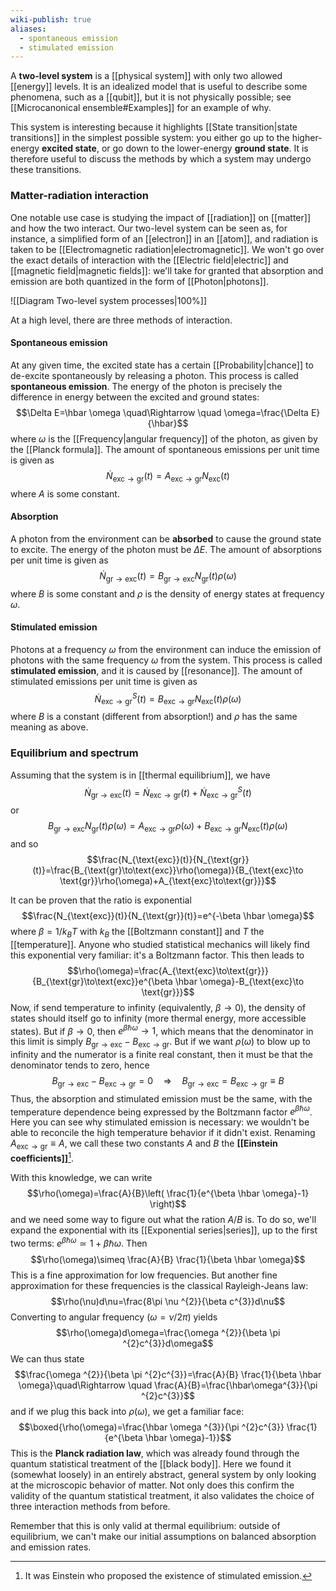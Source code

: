 ```yaml
---
wiki-publish: true
aliases:
  - spontaneous emission
  - stimulated emission
---
```

A **two-level system** is a [[physical system]] with only two allowed [[energy]] levels. It is an idealized model that is useful to describe some phenomena, such as a [[qubit]], but it is not physically possible; see [[Microcanonical ensemble#Examples]] for an example of why.

This system is interesting because it highlights [[State transition|state transitions]] in the simplest possible system: you either go up to the higher-energy **excited state**, or go down to the lower-energy **ground state**. It is therefore useful to discuss the methods by which a system may undergo these transitions.
### Matter-radiation interaction
One notable use case is studying the impact of [[radiation]] on [[matter]] and how the two interact. Our two-level system can be seen as, for instance, a simplified form of an [[electron]] in an [[atom]], and radiation is taken to be [[Electromagnetic radiation|electromagnetic]]. We won't go over the exact details of interaction with the [[Electric field|electric]] and [[magnetic field|magnetic fields]]: we'll take for granted that absorption and emission are both quantized in the form of [[Photon|photons]].

![[Diagram Two-level system processes|100%]]

At a high level, there are three methods of interaction.
#### Spontaneous emission
At any given time, the excited state has a certain [[Probability|chance]] to de-excite spontaneously by releasing a photon. This process is called **spontaneous emission**. The energy of the photon is precisely the difference in energy between the excited and ground states:
$$\Delta E=\hbar \omega \quad\Rightarrow \quad \omega=\frac{\Delta E}{\hbar}$$
where $\omega$ is the [[Frequency|angular frequency]] of the photon, as given by the [[Planck formula]]. The amount of spontaneous emissions per unit time is given as
$$\dot{N}_{\text{exc}\to\text{gr}}(t)=A_{\text{exc}\to\text{gr}}N_\text{exc}(t)$$
where $A$ is some constant.
#### Absorption
A photon from the environment can be **absorbed** to cause the ground state to excite. The energy of the photon must be $\Delta E$. The amount of absorptions per unit time is given as
$$\dot{N}_{\text{gr}\to\text{exc}}(t)=B_{\text{gr}\to\text{exc}}N_\text{gr}(t)\rho(\omega)$$
where $B$ is some constant and $\rho$ is the density of energy states at frequency $\omega$.
#### Stimulated emission
Photons at a frequency $\omega$ from the environment can induce the emission of photons with the same frequency $\omega$ from the system. This process is called **stimulated emission**, and it is caused by [[resonance]]. The amount of stimulated emissions per unit time is given as
$$\dot{N}^{S}_{\text{exc}\to\text{gr}}(t)=B_{\text{exc}\to\text{gr}}N_{\text{exc}}(t)\rho(\omega)$$
where $B$ is a constant (different from absorption!) and $\rho$ has the same meaning as above.
### Equilibrium and spectrum
Assuming that the system is in [[thermal equilibrium]], we have
$$\dot{N}_{\text{gr}\to\text{exc}}(t)=\dot{N}_{\text{exc}\to\text{gr}}(t)+\dot{N}^{S}_{\text{exc}\to\text{gr}}(t)$$
or
$$B_{\text{gr}\to\text{exc}}N_{\text{gr}}(t)\rho(\omega)=A_{\text{exc}\to\text{gr}}\rho(\omega)+B_{\text{exc}\to\text{gr}}N_{\text{exc}}(t)\rho(\omega)$$
and so
$$\frac{N_{\text{exc}}(t)}{N_{\text{gr}}(t)}=\frac{B_{\text{gr}\to\text{exc}}\rho(\omega)}{B_{\text{exc}\to \text{gr}}\rho(\omega)+A_{\text{exc}\to\text{gr}}}$$

It can be proven that the ratio is exponential
$$\frac{N_{\text{exc}}(t)}{N_{\text{gr}}(t)}=e^{-\beta \hbar \omega}$$
where $\beta=1/k_{B}T$ with $k_{B}$ the [[Boltzmann constant]] and $T$ the [[temperature]]. Anyone who studied statistical mechanics will likely find this exponential very familiar: it's a Boltzmann factor. This then leads to
$$\rho(\omega)=\frac{A_{\text{exc}\to\text{gr}}}{B_{\text{gr}\to\text{exc}}e^{\beta \hbar \omega}-B_{\text{exc}\to \text{gr}}}$$
Now, if send temperature to infinity (equivalently, $\beta\to0$), the density of states should itself go to infinity (more thermal energy, more accessible states). But if $\beta\to 0$, then $e^{\beta \hbar \omega}\to1$, which means that the denominator in this limit is simply $B_{\text{gr}\to\text{exc}}-B_{\text{exc}\to\text{gr}}$. But if we want $\rho(\omega)$ to blow up to infinity and the numerator is a finite real constant, then it must be that the denominator tends to zero, hence
$$B_{\text{gr}\to\text{exc}}-B_{\text{exc}\to\text{gr}}=0\quad\Rightarrow \quad B_{\text{gr}\to\text{exc}}=B_{\text{exc}\to\text{gr}}\equiv B$$
Thus, the absorption and stimulated emission must be the same, with the temperature dependence being expressed by the Boltzmann factor $e^{\beta \hbar \omega}$. Here you can see why stimulated emission is necessary: we wouldn't be able to reconcile the high temperature behavior if it didn't exist. Renaming $A_{\text{exc}\to\text{gr}}\equiv A$, we call these two constants $A$ and $B$ the **[[Einstein coefficients]]**[^1].

With this knowledge, we can write
$$\rho(\omega)=\frac{A}{B}\left( \frac{1}{e^{\beta \hbar \omega}-1} \right)$$
and we need some way to figure out what the ration $A/B$ is. To do so, we'll expand the exponential with its [[Exponential series|series]], up to the first two terms: $e^{\beta \hbar \omega}\simeq1+\beta \hbar \omega$. Then
$$\rho(\omega)\simeq \frac{A}{B} \frac{1}{\beta \hbar \omega}$$
This is a fine approximation for low frequencies. But another fine approximation for these frequencies is the classical Rayleigh-Jeans law:
$$\rho(\nu)d\nu=\frac{8\pi \nu ^{2}}{\beta c^{3}}d\nu$$
Converting to angular frequency ($\omega=\nu/2\pi$) yields
$$\rho(\omega)d\omega=\frac{\omega ^{2}}{\beta \pi ^{2}c^{3}}d\omega$$
We can thus state
$$\frac{\omega ^{2}}{\beta \pi ^{2}c^{3}}=\frac{A}{B} \frac{1}{\beta \hbar \omega}\quad\Rightarrow \quad \frac{A}{B}=\frac{\hbar\omega^{3}}{\pi ^{2}c^{3}}$$
and if we plug this back into $\rho(\omega)$, we get a familiar face:
$$\boxed{\rho(\omega)=\frac{\hbar \omega ^{3}}{\pi ^{2}c^{3}} \frac{1}{e^{\beta \hbar \omega}-1}}$$
This is the **Planck radiation law**, which was already found through the quantum statistical treatment of the [[black body]]. Here we found it (somewhat loosely) in an entirely abstract, general system by only looking at the microscopic behavior of matter. Not only does this confirm the validity of the quantum statistical treatment, it also validates the choice of three interaction methods from before.

Remember that this is only valid at thermal equilibrium: outside of equilibrium, we can't make our initial assumptions on balanced absorption and emission rates.

[^1]: It was Einstein who proposed the existence of stimulated emission.
